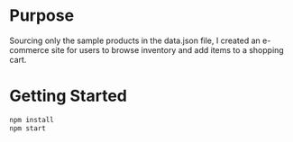 # Purpose
Sourcing only the sample products in the data.json file, I created an e-commerce site for users to browse inventory and add items to a shopping cart.

# Getting Started
```bash
npm install
npm start
```